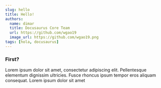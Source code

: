 ```yaml
---
slug: hello
title: Hello!
authors:
  name: dimar
  title: Docusaurus Core Team
  url: https://github.com/wgao19
  image_url: https://github.com/wgao19.png
tags: [hola, docusaurus]
---
```


### First?
Lorem ipsum dolor sit amet, consectetur adipiscing elit. Pellentesque elementum dignissim ultricies. Fusce rhoncus ipsum tempor eros aliquam consequat. Lorem ipsum dolor sit amet
